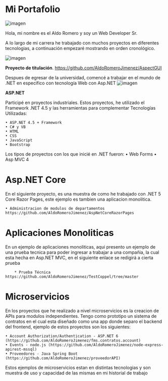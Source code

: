 # Mi Portafolio
![imagen](https://github.com/AldoRomeroJimenez/MyPortfolio/assets/112647926/f63e4dd7-5f84-44b2-990b-2ab486547652)

Hola, mi nombre es el Aldo Romero y soy un Web Developer Sr.

A lo largo de mi carrera he trabajado con muchos proyectos en diferentes tecnologias, a continuación empezaré mostrando en orden cronológico.

![imagen](https://github.com/AldoRomeroJimenez/MyPortfolio/assets/112647926/3cce4a84-43e2-4b4a-aa87-aa870db823cb)


 **Proyecto de titulación**.
https://github.com/AldoRomeroJimenez/AspectGUI 

Despues de egresar de la universidad, comencé a trabajar en el mundo de .NET en especifico con tecnología Web con Asp.NET
![imagen](https://github.com/AldoRomeroJimenez/MyPortfolio/assets/112647926/80dc73d0-d352-43bf-9e79-f8af26f896e0)


**ASP.NET**

Participé en proyectos industriales. Estos proyectos, he utilizado el Framework .NET 4.5 y las herramientas para complementar
Tecnologías Utilizadas:

    • ASP.NET 4.5 + Framework
    • C# y VB
    • HTML
    • CSS
    • JavaScript
    • Bootstrap

Los tipos de proyectos con los que inicié en .NET fueron:
    • Web Forms
    • Asp MVC 4

# Asp.NET Core

En el siguiente proyecto, es una muestra de como he trabajado con .NET 5 Core Razor Pages, este ejemplo es tambien una aplicacion monolitica.

    • Administracion de modulos de departamentos https://github.com/AldoRomeroJimenez/AspNetCoreRazorPages

# Aplicaciones Monoliticas
En un ejemplo de aplicaciones monoliticas, aqui presento un ejemplo de una prueba tecnica para poder ingresar a trabajar a una compañia, la cual esta hecha en Asp.NET MVC, en el siguiente enlace se redigirá a cierta prueba

        * Prueba Técnica https://github.com/AldoRomeroJimenez/TestCoppel/tree/master

# Microservicios
En los proyectos que he realizado a nivel microservicios es la creacion de APIs para modulos independientes. Tengo como prototipo un sistema de contratos en el cual esta diseñado como una app donde separo el backend del frontend, ejemplo de estos proyectos son los siguientes:

    • Account Authorization/Authentication - ASP.NET 6 (https://github.com/AldoRomeroJimenez/fms.contratos.account)
    • Events - node.js (https://github.com/AldoRomeroJimenez/node-express-apirest-mssql)
    • Proveedores - Java Spring Boot (https://github.com/AldoRomeroJimenez/proveedorAPI)
    
Estos ejemplos de microservicios estan en distintas tecnologias y son muestra de uso y capacidad de las mismas en mi historial de trabajo

